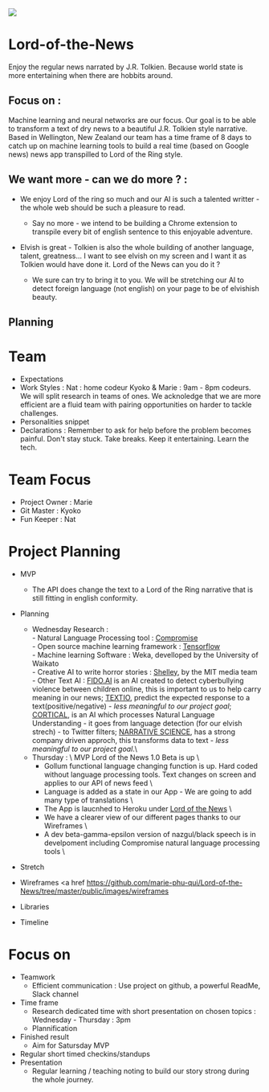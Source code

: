 <img src='https://images.unsplash.com/photo-1528148415198-ca01b36752d4?ixlib=rb-0.3.5&ixid=eyJhcHBfaWQiOjEyMDd9&s=6c75a803a39020489503d7a82643af56&auto=format&fit=crop&w=1650&q=80' >

# Lord-of-the-News

Enjoy the regular news narrated by J.R. Tolkien. Because world state is more entertaining when there are hobbits around.

## Focus on :
Machine learning and neural networks are our focus. Our goal is to be able to transform a text of dry news to a beautiful J.R. Tolkien style narrative. 
Based in Wellington, New Zealand our team has a time frame of 8 days to catch up on machine learning tools to build a real time (based on Google news) news app transpilled to Lord of the Ring style. 

## We want more - can we do more ? :
- We enjoy Lord of the ring so much and our AI is such a talented writter - the whole web should be such a pleasure to read.
  - Say no more - we intend to be building a Chrome extension to transpile every bit of english sentence to this enjoyable adventure.

- Elvish is great - Tolkien is also the whole building of another language, talent, greatness... I want to see elvish on my screen and I want it as Tolkien would have done it. Lord of the News can you do it ?
  - We sure can try to bring it to you. We will be stretching our AI to detect foreign language (not english) on your page to be of elvishish beauty. 

## Planning
# Team
- Expectations
- Work Styles : 
  Nat : home codeur
  Kyoko & Marie : 9am - 8pm codeurs. We will split research in teams of ones. We acknoledge that we are more efficient are a fluid team with pairing opportunities on harder to tackle challenges.
- Personalities snippet
- Declarations : Remember to ask for help before the problem becomes painful. Don't stay stuck. Take breaks. Keep it entertaining. Learn the tech.

# Team Focus
- Project Owner : Marie
- Git Master : Kyoko
- Fun Keeper : Nat

# Project Planning
- MVP
  - The API does change the text to a Lord of the Ring narrative that is still fitting in english conformity. 
- Planning
  - Wednesday
    Research : \
        - Natural Language Processing tool  : <a href='https://github.com/spencermountain/compromise'>Compromise</a> \
        - Open source machine learning framework  : <a href='https://github.com/tensorflow/tensorflow'>Tensorflow</a>\
        - Machine learning Software  : Weka, develloped by the University of Waikato\
        - Creative AI to write horror stories  : <a href='http://shelley.ai/'>Shelley</a>, by the MIT media team \
        - Other Text AI : <a href='http://fido.ai/'>FIDO.AI</a> is an AI created to detect cyberbullying violence between children online, this is important to us to help carry meaning in our news;  <a href='https://textio.com/'>TEXTIO</a>, predict the expected response to a text(positive/negative) - <i>less meaningful to our project goal</i>;  <a href='https://www.cortical.io/'>CORTICAL</a>, is an AI which processes Natural Language Understanding - it goes from language detection (for our elvish strech) - to Twitter filters;  <a href='https://narrativescience.com/'>NARRATIVE SCIENCE</a>, has a strong company driven approch, this transforms data to text - <i>less meaningful to our project goal</i>.\
  - Thursday : \ MVP Lord of the News 1.0 Beta is up \
      - Gollum functional language changing function is up. Hard coded without language processing tools. Text changes on screen and applies to our API of news feed \
      - Language is added as a state in our App - We are going to add many type of translations \
      - The App is laucnhed to Heroku under [Lord of the News](http://lord-of-the-news.herokuapp.com/) \
      - We have a clearer view of our different pages thanks to our Wireframes \
      - A dev beta-gamma-epsilon version of nazgul/black speech is in develpoment including Compromise natural language processing tools \
       
      
- Stretch
- Wireframes <a href https://github.com/marie-phu-qui/Lord-of-the-News/tree/master/public/images/wireframes </a>
- Libraries
- Timeline

# Focus on
- Teamwork
  - Efficient communication : Use project on github, a powerful ReadMe, Slack channel
- Time frame
  - Research dedicated time with short presentation on chosen topics : Wednesday - Thursday : 3pm
  - Plannification 
- Finished result
  - Aim for Satursday MVP 
- Regular short timed checkins/standups 
- Presentation
  - Regular learning / teaching noting to build our story strong during the whole journey.

